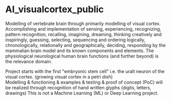 # AI_visualcortex_public
Modelling of vertebrate brain through primarily modelling of visual cortex. Accomplishing and implementation of sensing, experiencing, recognizing, pattern recognition, recalling, imagining, dreaming, thinking creatively and inspiringly, guessing, selecting, sequencing and ordering logically, chronologically, relationally and geographically, deciding, responding by the mammalian brain model and its known components and elements. The physiological neurological human brain functions (and further beyond) is the relevance domain.

Project starts with the first "embryonic stem cell" i.e. the uralt neuron of the visual cortex. (growing visual cortex in a petri dish)  
Modelling & functioning & examples & testing & proof of concept (PoC) will be realized through recognition of hand written glyphs (digits, letters, drawings) 
This is not a Machine Learning (ML) or Deep Learning project.

